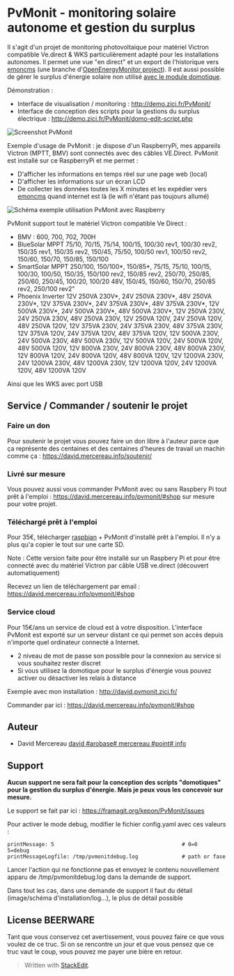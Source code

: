 # PvMonit - monitoring solaire autonome et gestion du surplus

Il s'agit d'un projet de monitoring photovoltaique pour matériel Victron compatible Ve.direct & WKS particulièrement adapté pour les installations autonomes. Il permet une vue "en direct" et un export de l'historique vers [emoncms](https://openenergymonitor.org/emon/emoncms) (une branche d'[OpenEnergyMonitor project](http://openenergymonitor.org)). Il est aussi possible de gérer le surplus d'énergie solaire non utilisé [avec le module domotique](https://david.mercereau.info/pvmonit-v2-0-domotique-gestion-surplus-electrique-solaire-en-autonomie/).

Démonstration :

* Interface de visualisation / monitoring : http://demo.zici.fr/PvMonit/
* Interface de conception des scripts pour la gestions du surplus électrique : http://demo.zici.fr/PvMonit/domo-edit-script.php

![Screenshot PvMonit](http://david.mercereau.info/wp-content/uploads/2016/11/banPvMonit.jpeg) 

Exemple d'usage de PvMonit : je dispose d'un RaspberryPi, mes appareils Victron (MPTT, BMV) sont connectés avec des câbles VE.Direct. PvMonit est installé sur ce RaspberryPi et me permet : 

  - D'afficher les informations en temps réel sur une page web (local)
  - D'afficher les informations sur un écran LCD
  - De collecter les données toutes les X minutes et les expédier vers [emoncms](https://openenergymonitor.org/emon/node/90) quand internet est là (le wifi n'étant pas toujours allumé)

![Schéma exemple utilisation PvMonit avec Raspberry](https://david.mercereau.info/wp-content/uploads/2019/10/PvMonitV1_USB.png)

PvMonit support tout le matériel Victron compatible Ve Direct : 

  - BMV : 600, 700, 702, 700H
  - BlueSolar MPPT 75/10, 70/15, 75/14, 100/15, 100/30 rev1, 100/30 rev2, 150/35 rev1, 150/35 rev2, 150/45, 75/50, 100/50 rev1, 100/50 rev2, 150/60, 150/70, 150/85, 150/100
  - SmartSolar MPPT 250/100, 150/100*, 150/85*, 75/15, 75/10, 100/15, 100/30, 100/50, 150/35, 150/100 rev2, 150/85 rev2, 250/70, 250/85, 250/60, 250/45, 100/20, 100/20 48V, 150/45, 150/60, 150/70, 250/85 rev2, 250/100 rev2"
  - Phoenix Inverter 12V 250VA 230V*, 24V 250VA 230V*, 48V 250VA 230V*, 12V 375VA 230V*, 24V 375VA 230V*, 48V 375VA 230V*, 12V 500VA 230V*, 24V 500VA 230V*, 48V 500VA 230V*, 12V 250VA 230V, 24V 250VA 230V, 48V 250VA 230V, 12V 250VA 120V, 24V 250VA 120V, 48V 250VA 120V, 12V 375VA 230V, 24V 375VA 230V, 48V 375VA 230V, 12V 375VA 120V, 24V 375VA 120V, 48V 375VA 120V, 12V 500VA 230V, 24V 500VA 230V, 48V 500VA 230V, 12V 500VA 120V, 24V 500VA 120V, 48V 500VA 120V, 12V 800VA 230V, 24V 800VA 230V, 48V 800VA 230V, 12V 800VA 120V, 24V 800VA 120V, 48V 800VA 120V, 12V 1200VA 230V, 24V 1200VA 230V, 48V 1200VA 230V, 12V 1200VA 120V, 24V 1200VA 120V, 48V 1200VA 120V

Ainsi que les WKS avec port USB

## Service / Commander / soutenir le projet

### Faire un don

Pour soutenir le projet vous pouvez faire un don libre à l'auteur parce que ça représente des centaines et des centaines d'heures de travail un machin comme ça : https://david.mercereau.info/soutenir/

### Livré sur mesure 

Vous pouvez aussi vous commander PvMonit avec ou sans Raspbery Pi tout prêt à l'emploi : https://david.mercereau.info/pvmonit/#shop sur mesure pour votre projet.

### Téléchargé prêt à l'emploi

Pour 35€, télécharger [raspbian](https://www.raspberrypi.org/downloads/raspbian/) + PvMonit d'installé prêt à l'emploi. Il n'y a plus qu'a copier le tout sur une carte SD.

Note : Cette version faite pour être installé sur un Raspbery Pi et pour être connecté avec du matériel Victron par câble USB ve.direct (découvert automatiquement)

Recevez un lien de téléchargement par email : https://david.mercereau.info/pvmonit/#shop

### Service cloud

Pour 15€/ans un service de cloud est à votre disposition. L'interface PvMonit est exporté sur un serveur distant ce qui permet son accès depuis n'importe quel ordinateur connecté a Internet. 

* 2 niveau de mot de passe son possible pour la connexion au service si vous souhaitez rester discret
* Si vous utilisez la domotique pour le surplus d'énergie vous pouvez activer ou désactiver les relais à distance

Exemple avec mon installation : http://david.pvmonit.zici.fr/

Commander par ici : https://david.mercereau.info/pvmonit/#shop

## Auteur

  - David Mercereau [david #arobase# mercereau #point# info](http://david.mercereau.info/contact/)

## Support

**Aucun support ne sera fait pour la conception des scripts "domotiques" pour la gestion du surplus d'énergie. Mais je peux vous les concevoir sur mesure.**

Le support se fait par ici : https://framagit.org/kepon/PvMonit/issues

Pour activer le mode debug, modifier le fichier config.yaml avec ces valeurs : 

```
printMessage: 5                                         # 0=0	5=debug
printMessageLogfile: /tmp/pvmonitdebug.log              # path or fase
```

Lancer l'action qui ne fonctionne pas et envoyez le contenu nouvellement apparu de /tmp/pvmonitdebug.log dans la demande de support. 

Dans tout les cas, dans une demande de support il faut du détail (image/schéma d'installation/log...), le plus de détail possible

## License BEERWARE

Tant que vous conservez cet avertissement, vous pouvez faire ce que vous voulez de ce truc. Si on se rencontre un jour et que vous pensez que ce truc vaut le coup, vous pouvez me payer une bière en retour. 

> Written with [StackEdit](https://stackedit.io/).




